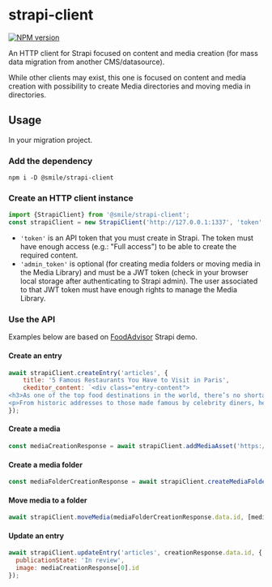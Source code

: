 # strapi-client

[![NPM version](https://img.shields.io/npm/v/@smile/strapi-client)](https://www.npmjs.com/package/@smile/strapi-client)

An HTTP client for Strapi focused on content and media creation (for mass data migration from another CMS/datasource).

While other clients may exist, this one is focused on content and media creation with possibility to create Media directories and moving media in directories.

## Usage

In your migration project.

### Add the dependency

```shell
npm i -D @smile/strapi-client
```

### Create an HTTP client instance

```javascript
import {StrapiClient} from '@smile/strapi-client';
const strapiClient = new StrapiClient('http://127.0.0.1:1337', 'token', 'admin_token');
```

- `'token'` is an API token that you must create in Strapi. The token must have enough access (e.g.: "Full access") to be able to create the required content.
- `'admin_token'` is optional (for creating media folders or moving media in the Media Library) and must be a JWT token (check in your browser local storage after authenticating to Strapi admin). The user associated to that JWT token must have enough rights to manage the Media Library.

### Use the API

Examples below are based on [FoodAdvisor](https://github.com/strapi/foodadvisor) Strapi demo.

#### Create an entry

```javascript
await strapiClient.createEntry('articles', {
    title: '5 Famous Restaurants You Have to Visit in Paris',
    ckeditor_content: `<div class="entry-content">
<h3>As one of the top food destinations in the world, there’s no shortage of famous restaurants in Paris.</h3>
<p>From historic addresses to those made famous by celebrity diners, here we round up some of the most iconic Paris restaurants that are actually worth a visit.&nbsp;</p>`
});
```

#### Create a media

```javascript
const mediaCreationResponse = await strapiClient.addMediaAsset('https://assets2.devourtours.com/wp-content/uploads/famous-restaurants-in-paris-1.png', 'Some of the most famous restaurants in Paris have gotten quite touristy and aren\'t really worth your time. Here are five that fortunately manage to stay authentic in the face of mass tourism.', 'Photo Credit: Hirama for Tour d’Argent');
```

#### Create a media folder

```javascript
const mediaFolderCreationResponse = await strapiClient.createMediaFolder('Famous restaurants');
```

#### Move media to a folder

```javascript
await strapiClient.moveMedia(mediaFolderCreationResponse.data.id, [mediaCreationResponse[0].id]);
```

#### Update an entry

```javascript
await strapiClient.updateEntry('articles', creationResponse.data.id, {
  publicationState: 'In review',
  image: mediaCreationResponse[0].id
});
```
